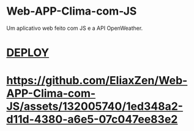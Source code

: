 # Web-APP-Clima-com-JS
Um aplicativo web feito com JS e a API OpenWeather. 
# <a href="https://app-clima-created-by-elias.netlify.app/">DEPLOY</a>
# https://github.com/EliaxZen/Web-APP-Clima-com-JS/assets/132005740/1ed348a2-d11d-4380-a6e5-07c047ee83e2

